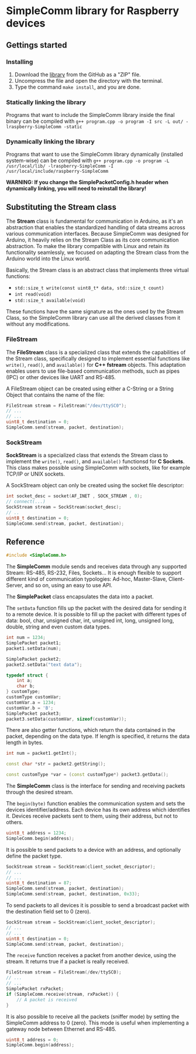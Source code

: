 # SimpleComm library for Raspberry devices

## Gettings started

### Installing
1. Download the [library](http://www.github.com/IndustrialShields/raspberry-SimpleComm.git) from the GitHub as a "ZIP" file.
2. Uncompress the file and open the directory with the terminal.
3. Type the command `make install`, and you are done.

### Statically linking the library
Programs that want to include the SimpleComm library inside the final binary can be compiled with `g++ program.cpp -o program -I src -L out/ -lraspberry-SimpleComm -static`

### Dynamically linking the library

Programs that want to use the SimpleComm library dynamically (installed system-wise) can be compiled with `g++ program.cpp -o program -L /usr/local/lib/ -lraspberry-SimpleComm -I /usr/local/include/raspberry-SimpleComm`

**WARNING: If you change the SimplePacketConfig.h header when dynamically linking, you will need to reinstall the library!**

## Substituting the Stream class
The **Stream** class is fundamental for communication in Arduino, as it's an abstraction that enables the standardized handling of data streams across various communication interfaces. Because SimpleComm was designed for Arduino, it heavily relies on the Stream Class as its core communication abstraction. To make the library compatible with Linux and retain its functionality seamlessly, we focused on adapting the Stream class from the Arduino world into the Linux world.

Basically, the Stream class is an abstract class that implements three virtual functions:
* ```std::size_t write(const uint8_t* data, std::size_t count)```
* ```int read(void)```
* ```std::size_t available(void)```

These functions have the same signature as the ones used by the Stream Class, so the SimpleComm library can use all the derived classes from it without any modifications.

### FileStream
The **FileStream** class is a specialized class that extends the capabilities of the Stream class, specifically designed to implement essential functions like `write()`, `read()`, and `available()` for **C++ fstream** objects. This adaptation enables users to use file-based communication methods, such as pipes (IPC) or other devices like UART and RS-485.

A FileStream object can be created using either a C-String or a String Object that contains the name of the file:
```c++
FileStream stream = FileStream("/dev/ttySC0");
// ...
// ...
uint8_t destination = 0;
SimpleComm.send(stream, packet, destination);
```

### SockStream
**SockStream** is a specialized class that extends the Stream class to implement the `write()`, `read()`, and `available()` functionsd for **C Sockets**. This class makes possible using SimpleComm with sockets, like for example TCP/IP or UNIX sockets.

A SockStream object can only be created using the socket file descriptor:
```c++
int socket_desc = socket(AF_INET , SOCK_STREAM , 0);
// connect(...)
SockStream stream = SockStream(socket_desc);
// ..
uint8_t destination = 0;
SimpleComm.send(stream, packet, destination);
```

## Reference

```c++
#include <SimpleComm.h>
```

The **SimpleComm** module sends and receives data through any supported Stream: RS-485, RS-232, Files, Sockets... It is enough flexible to support different kind of communication typologies: Ad-hoc, Master-Slave, Client-Server, and so on, using an easy to use API. 

The **SimplePacket** class encapsulates the data into a packet.

The `setData` function fills up the packet with the desired data for sending it to a remote device. It is possible to fill up the packet with different types of data: bool, char, unsigned char, int, unsigned int, long, unsigned long, double, string and even custom data types.

```c++
int num = 1234;
SimplePacket packet1;
packet1.setData(num);
```

```c++
SimplePacket packet2;
packet2.setData("text data");
```

```c++
typedef struct {
    int a;
    char b;
} customType;
customType customVar;
customVar.a = 1234;
customVar.b = 'B';
SimplePacket packet3;
packet3.setData(customVar, sizeof(customVar));
```

There are also getter functions, which return the data contained in the packet, depending on the data type. If length is specified, it returns the data length in bytes.

```c++
int num = packet1.getInt();
```

```c++
const char *str = packet2.getString();
```

```c++
const customType *var = (const customType*) packet3.getData();
```

The **SimpleComm** class is the interface for sending and receiving packets through the desired stream.

The `begin(byte)` function enables the communication system and sets the devices identifier/address. Each device has its own address which identifies it. Devices receive packets sent to them, using their address, but not to others.

```c++
uint8_t address = 1234;
SimpleComm.begin(address);
```

It is possible to send packets to a device with an address, and optionally define the packet type.

```c++
SockStream stream = SockStream(client_socket_descriptor);
// ...
// ...
uint8_t destination = 87;
SimpleComm.send(stream, packet, destination);
SimpleComm.send(stream, packet, destination, 0x33);
```

To send packets to all devices it is possible to send a broadcast packet with the destination field set to 0 (zero).

```c++
SockStream stream = SockStream(client_socket_descriptor);
// ...
// ...
uint8_t destination = 0;
SimpleComm.send(stream, packet, destination);
```

The `receive` function receives a packet from another device, using the stream. It returns true if a packet is really received.

```c++
FileStream stream = FileStream(/dev/ttySC0);
// ...
// ...
SimplePacket rxPacket;
if (SimpleComm.receive(stream, rxPacket)) {
    // A packet is received
}
```

It is also possible to receive all the packets (sniffer mode) by setting the SimpleComm address to 0 (zero). This mode is useful when implementing a gateway node between Ethernet and RS-485.

```c++
uint8_t address = 0;
SimpleComm.begin(address);
```
